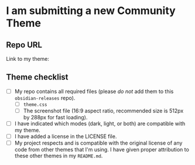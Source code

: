 <!--- Delete this section if submitting a plugin -->
# I am submitting a new Community Theme

## Repo URL

<!--- Paste a link to your repo here for easy access -->
Link to my theme: 


## Theme checklist

<!--- Confirm that you have done the following before submitting your theme -->
- [ ] My repo contains all required files (please *do not* add them to this `obsidian-releases` repo).
  - [ ] `theme.css`
  - [ ] The screenshot file (16:9 aspect ratio, recommended size is 512px by 288px for fast loading).
- [ ] I have indicated which modes (dark, light, or both) are compatible with my theme.
- [ ] I have added a license in the LICENSE file.
- [ ] My project respects and is compatible with the original license of any code from other themes that I'm using. I have given proper attribution to these other themes in my `README.md`.
